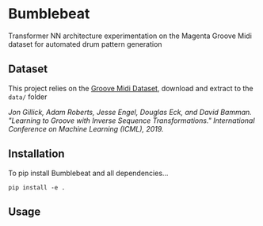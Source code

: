 # Bumblebeat

Transformer NN architecture experimentation on the Magenta Groove Midi dataset for automated drum pattern generation

## Dataset

This project relies on the [Groove Midi Dataset](https://magenta.tensorflow.org/datasets/groove#dataset), download and extract to the `data/` folder

*Jon Gillick, Adam Roberts, Jesse Engel, Douglas Eck, and David Bamman.
"Learning to Groove with Inverse Sequence Transformations."
  International Conference on Machine Learning (ICML), 2019.*

## Installation

To pip install Bumblebeat and all dependencies...

`pip install -e .`

## Usage

